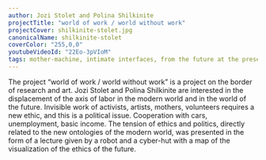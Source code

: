 ```yaml
---
author: Jozi Stolet and Polina Shilkinite
projectTitle: "world of work / world without work"
projectCover: shilkinite-stolet.jpg
canonicalName: shilkinite-stolet
coverColor: "255,0,0"
youtubeVideoId: "22Eo-3pVIoM"
tags: mother-machine, intimate interfaces, from the future at the present, cyberfeminism
---
```


The project “world of work / world without work” is a project on the border of research and art. Jozi Stolet and Polina Shilkinite are interested in the displacement of the axis of labor in the modern world and in the world of the future. Invisible work of activists, artists, mothers, volunteers requires a new ethic, and this is a political issue. Cooperation with cars, unemployment, basic income. The tension of ethics and politics, directly related to the new ontologies of the modern world, was presented in the form of a lecture given by a robot and a cyber-hut with a map of the visualization of the ethics of the future.